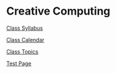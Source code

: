 # Creative Computing

[Class Syllabus](syllabus.html)

[Class Calendar](calendar.html)

[Class Topics](topics.html)

[Test Page](test.html)
